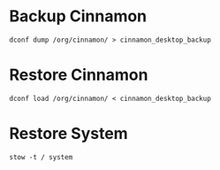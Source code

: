 # Backup Cinnamon

`dconf dump /org/cinnamon/ > cinnamon_desktop_backup`

# Restore Cinnamon

`dconf load /org/cinnamon/ < cinnamon_desktop_backup`

# Restore System

`stow -t / system`
